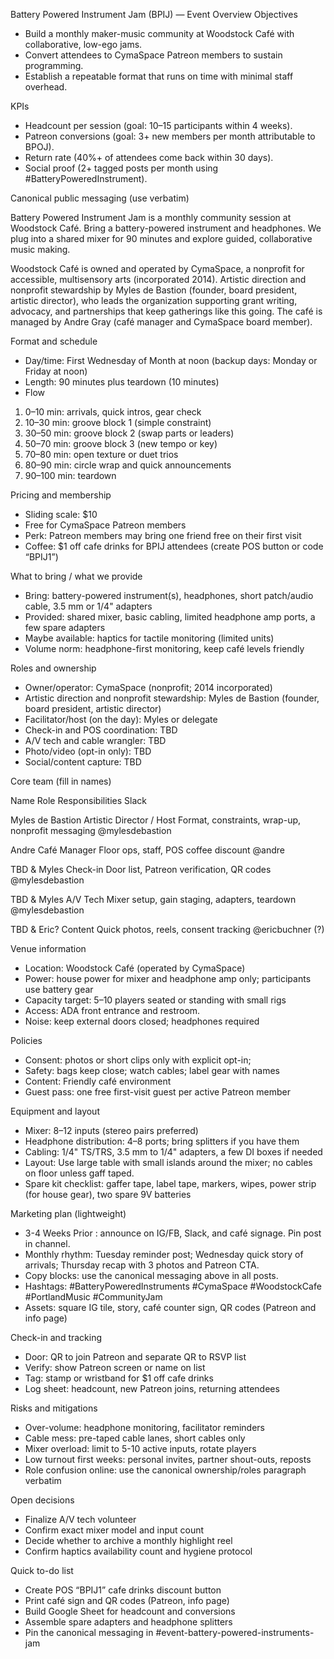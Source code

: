 Battery Powered Instrument Jam (BPIJ) — Event Overview
Objectives

* Build a monthly maker-music community at Woodstock Café with collaborative, low-ego jams.
* Convert attendees to CymaSpace Patreon members to sustain programming.
* Establish a repeatable format that runs on time with minimal staff overhead.

KPIs

* Headcount per session (goal: 10–15 participants within 4 weeks).
* Patreon conversions (goal: 3+ new members per month attributable to BPOJ).
* Return rate (40%+ of attendees come back within 30 days).
* Social proof (2+ tagged posts per month using #BatteryPoweredInstrument).

Canonical public messaging (use verbatim)

Battery Powered Instrument Jam is a monthly community session at Woodstock Café. Bring a battery-powered instrument and headphones. We plug into a shared mixer for 90 minutes and explore guided, collaborative music making.

Woodstock Café is owned and operated by CymaSpace, a nonprofit for accessible, multisensory arts (incorporated 2014). Artistic direction and nonprofit stewardship by Myles de Bastion (founder, board president, artistic director), who leads the organization supporting grant writing, advocacy, and partnerships that keep gatherings like this going. The café is managed by Andre Gray (café manager and CymaSpace board member). 


Format and schedule

* Day/time: First Wednesday of Month at noon (backup days: Monday or Friday at noon)
* Length: 90 minutes plus teardown (10 minutes)
* Flow

1. 0–10 min: arrivals, quick intros, gear check
2. 10–30 min: groove block 1 (simple constraint)
3. 30–50 min: groove block 2 (swap parts or leaders)
4. 50–70 min: groove block 3 (new tempo or key)
5. 70–80 min: open texture or duet trios
6. 80–90 min: circle wrap and quick announcements
7. 90–100 min: teardown

Pricing and membership

* Sliding scale: $10
* Free for CymaSpace Patreon members
* Perk: Patreon members may bring one friend free on their first visit
* Coffee: $1 off cafe drinks for BPIJ attendees (create POS button or code “BPIJ1”)

What to bring / what we provide

* Bring: battery-powered instrument(s), headphones, short patch/audio cable, 3.5 mm or 1/4" adapters
* Provided: shared mixer, basic cabling, limited headphone amp ports, a few spare adapters
* Maybe available: haptics for tactile monitoring (limited units)
* Volume norm: headphone-first monitoring, keep café levels friendly

Roles and ownership

* Owner/operator: CymaSpace (nonprofit; 2014 incorporated)
* Artistic direction and nonprofit stewardship: Myles de Bastion (founder, board president, artistic director)
* Facilitator/host (on the day): Myles or delegate
* Check-in and POS coordination: TBD
* A/V tech and cable wrangler: TBD
* Photo/video (opt-in only): TBD
* Social/content capture: TBD

Core team (fill in names)

Name
	Role
	Responsibilities
	Slack

Myles de Bastion
	Artistic Director / Host
	Format, constraints, wrap-up, nonprofit messaging
	@mylesdebastion 

Andre
	Café Manager
	Floor ops, staff, POS coffee discount
	@andre

TBD & Myles
	Check-in
	Door list, Patreon verification, QR codes
	@mylesdebastion 

TBD & Myles
	A/V Tech
	Mixer setup, gain staging, adapters, teardown
	@mylesdebastion 

TBD & Eric?
	Content
	Quick photos, reels, consent tracking
	@ericbuchner (?)




Venue information

* Location: Woodstock Café (operated by CymaSpace)
* Power: house power for mixer and headphone amp only; participants use battery gear
* Capacity target: 5–10 players seated or standing with small rigs
* Access: ADA front entrance and restroom.
* Noise: keep external doors closed; headphones required

Policies

* Consent: photos or short clips only with explicit opt-in;
* Safety: bags keep close; watch cables; label gear with names
* Content: Friendly café environment
* Guest pass: one free first-visit guest per active Patreon member

Equipment and layout

* Mixer: 8–12 inputs (stereo pairs preferred)
* Headphone distribution: 4–8 ports; bring splitters if you have them
* Cabling: 1/4" TS/TRS, 3.5 mm to 1/4" adapters, a few DI boxes if needed
* Layout: Use large table with small islands around the mixer; no cables on floor unless gaff taped.
* Spare kit checklist: gaffer tape, label tape, markers, wipes, power strip (for house gear), two spare 9V batteries

Marketing plan (lightweight)

* 3-4 Weeks Prior : announce on IG/FB, Slack, and café signage. Pin post in channel.
* Monthly rhythm: Tuesday reminder post; Wednesday quick story of arrivals; Thursday recap with 3 photos and Patreon CTA.
* Copy blocks: use the canonical messaging above in all posts.
* Hashtags: #BatteryPoweredInstruments #CymaSpace #WoodstockCafe #PortlandMusic #CommunityJam
* Assets: square IG tile, story, café counter sign, QR codes (Patreon and info page)

Check-in and tracking

* Door: QR to join Patreon and separate QR to RSVP list
* Verify: show Patreon screen or name on list
* Tag: stamp or wristband for $1 off cafe drinks
* Log sheet: headcount, new Patreon joins, returning attendees

Risks and mitigations

* Over-volume: headphone monitoring, facilitator reminders
* Cable mess: pre-taped cable lanes, short cables only
* Mixer overload: limit to 5-10 active inputs, rotate players
* Low turnout first weeks: personal invites, partner shout-outs, reposts
* Role confusion online: use the canonical ownership/roles paragraph verbatim

Open decisions

* Finalize A/V tech volunteer
* Confirm exact mixer model and input count
* Decide whether to archive a monthly highlight reel
* Confirm haptics availability count and hygiene protocol

Quick to-do list

* Create POS “BPIJ1” cafe drinks discount button
* Print café sign and QR codes (Patreon, info page)
* Build Google Sheet for headcount and conversions
* Assemble spare adapters and headphone splitters
* Pin the canonical messaging in #event-battery-powered-instruments-jam

